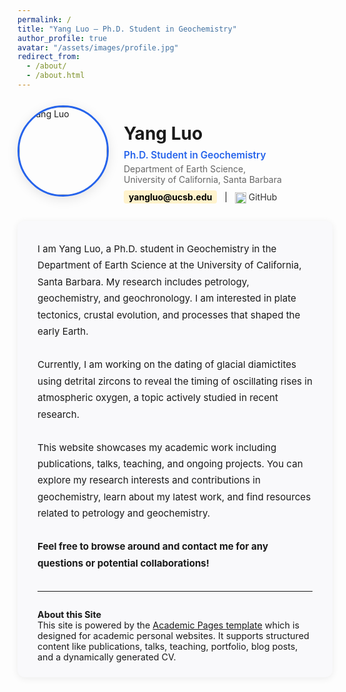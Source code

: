 ```yaml
---
permalink: /
title: "Yang Luo — Ph.D. Student in Geochemistry"
author_profile: true
avatar: "/assets/images/profile.jpg"
redirect_from: 
  - /about/
  - /about.html
---
```


<!-- Profile Card Section -->
<div style="display: flex; align-items: center; gap: 24px; margin-bottom: 28px; flex-wrap: wrap;">
  <img src="/files/images/profile.jpg" alt="Yang Luo" style="width:140px;height:140px;object-fit:cover;border-radius:50%;border: 3px solid #2563eb; box-shadow: 0 4px 18px rgba(0,0,0,0.10);">
  <div>
    <h1 style="margin-bottom: 0.3em; font-size: 2em; font-weight: 700;">Yang Luo</h1>
    <div style="font-size: 1.1em; color: #2563eb; font-weight: 600; margin-bottom: 0.2em;">Ph.D. Student in Geochemistry</div>
    <div style="font-size: 1em; color: #666;">Department of Earth Science,<br>University of California, Santa Barbara</div>
    <div style="margin-top: 0.8em;">
      <a href="mailto:yangluo@ucsb.edu" style="color:#000; font-weight:bold; background-color: #fff3cd; padding:2px 8px; border-radius: 4px; text-decoration:none;">yangluo@ucsb.edu</a>
      &nbsp; | &nbsp;
      <a href="https://github.com/yangluo-geol" target="_blank" style="color:#333; text-decoration:none;">
        <img src="https://cdn.jsdelivr.net/gh/simple-icons/simple-icons/icons/github.svg" alt="GitHub" width="18" style="vertical-align:middle;margin-right:4px;">GitHub
      </a>
      <!-- Add more links as needed -->
    </div>
  </div>
</div>

<!-- Main Content Section with Edge Space -->
<div style="max-width: 700px; margin: 0 auto 2em auto; padding: 32px 32px 24px 32px; border-radius: 12px; background: #f9f9fb; box-shadow: 0 2px 12px rgba(0,0,0,0.07);">
  <div style="font-size: 1.08em; line-height:1.75; margin-bottom: 2em;">
    I am Yang Luo, a Ph.D. student in Geochemistry in the Department of Earth Science at the University of California, Santa Barbara. My research includes petrology, geochemistry, and geochronology. I am interested in plate tectonics, crustal evolution, and processes that shaped the early Earth.
    <br><br>
    Currently, I am working on the dating of glacial diamictites using detrital zircons to reveal the timing of oscillating rises in atmospheric oxygen, a topic actively studied in recent research.
    <br><br>
    This website showcases my academic work including publications, talks, teaching, and ongoing projects. You can explore my research interests and contributions in geochemistry, learn about my latest work, and find resources related to petrology and geochemistry.
    <br><br>
    <b>Feel free to browse around and contact me for any questions or potential collaborations!</b>
  </div>

  <hr style="margin: 2em 0;">

  <div style="font-size: 1.02em;">
    <b>About this Site</b><br>
    This site is powered by the <a href="https://github.com/academicpages/academicpages.github.io" target="_blank">Academic Pages template</a> which is designed for academic personal websites. It supports structured content like publications, talks, teaching, portfolio, blog posts, and a dynamically generated CV.
  </div>
</div>
